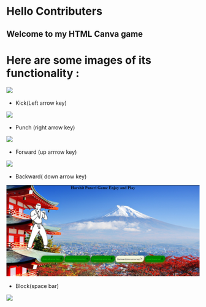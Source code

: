 # Hello Contributers 


## Welcome to my  HTML Canva game 


 
 # Here are some images of its functionality :
 
 <img src="/images/1.png">
 
 * Kick(Left arrow key)
 
 <img src="/images/2.png">
 
 * Punch (right arrow key)
 
 <img src="/images/3.png">
 
 * Forward (up arrrow key)
 
 <img src="/images/4.png">
 
 * Backward( down arrow key)
 
 <img src="/images/Backward.png">
 
 * Block(space bar)
 
  <img src="/images/Block.png">





